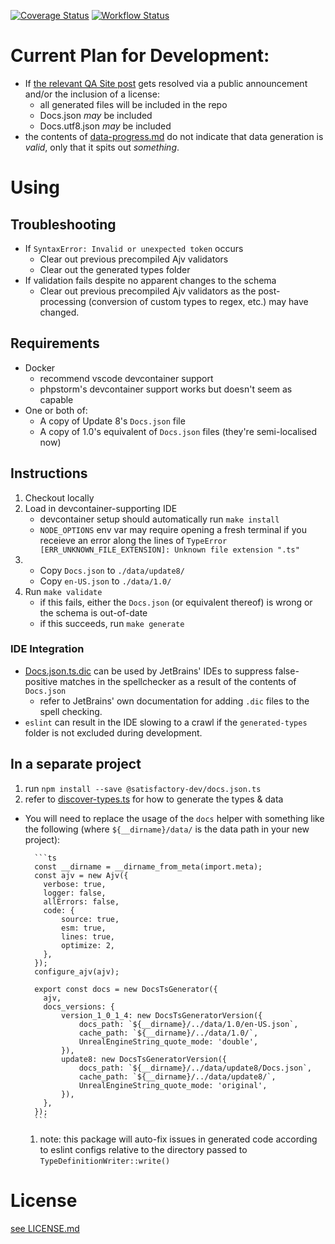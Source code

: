 [![Coverage Status](https://coveralls.io/repos/github/satisfactory-dev/Docs.json.ts/badge.svg?branch=main)](https://coveralls.io/github/satisfactory-dev/Docs.json.ts?branch=main)
[![Workflow Status](https://github.com/satisfactory-dev/Docs.json.ts/actions/workflows/node.js.yml/badge.svg?branch=main)](https://github.com/satisfactory-dev/Docs.json.ts/actions/workflows/node.js.yml?query=branch%3Amain)

# Current Plan for Development:

-   If [the relevant QA Site post](https://questions.satisfactorygame.com/post/65e5367dcd33105bd53f931f) gets resolved via a public announcement and/or the inclusion of a license:
    -   all generated files will be included in the repo
    -   Docs.json _may_ be included
    -   Docs.utf8.json _may_ be included
-   the contents of [data-progress.md](data-progress.md) do not indicate that data generation is _valid_, only that it spits out _something_.

# Using

## Troubleshooting

-   If `SyntaxError: Invalid or unexpected token` occurs
    -   Clear out previous precompiled Ajv validators
    -   Clear out the generated types folder
-   If validation fails despite no apparent changes to the schema
    -   Clear out previous precompiled Ajv validators as the post-processing
        (conversion of custom types to regex, etc.) may have changed.

## Requirements

-   Docker
    -   recommend vscode devcontainer support
    -   phpstorm's devcontainer support works but doesn't seem as capable
-   One or both of:
    -   A copy of Update 8's `Docs.json` file
    -   A copy of 1.0's equivalent of `Docs.json` files (they're semi-localised now)

## Instructions

1. Checkout locally
1. Load in devcontainer-supporting IDE
    - devcontainer setup should automatically run `make install`
    - `NODE_OPTIONS` env var may require opening a fresh terminal if you
      receieve an error along the lines of
      `TypeError [ERR_UNKNOWN_FILE_EXTENSION]: Unknown file extension ".ts"`
1.  - Copy `Docs.json` to `./data/update8/`
    - Copy `en-US.json` to `./data/1.0/`
1. Run `make validate`
    - if this fails, either the `Docs.json` (or equivalent thereof) is wrong or the schema is out-of-date
    - if this succeeds, run `make generate`

### IDE Integration

-   [Docs.json.ts.dic](Docs.json.ts.dic) can be used by JetBrains' IDEs to suppress false-positive matches in the spellchecker as a result of the contents of `Docs.json`
    -   refer to JetBrains' own documentation for adding `.dic` files to the spell checking.
-   `eslint` can result in the IDE slowing to a crawl if the `generated-types` folder is not excluded during development.

## In a separate project

1. run `npm install --save @satisfactory-dev/docs.json.ts`
1. refer to [discover-types.ts](discover-types.ts) for how to generate the
   types & data

-   You will need to replace the usage of the `docs` helper with
    something like the following (where `${__dirname}/data/` is the data
    path in your new project):

          ```ts
          const __dirname = __dirname_from_meta(import.meta);
          const ajv = new Ajv({
          	verbose: true,
          	logger: false,
          	allErrors: false,
          	code: {
          		source: true,
          		esm: true,
          		lines: true,
          		optimize: 2,
          	},
          });
          configure_ajv(ajv);

          export const docs = new DocsTsGenerator({
          	ajv,
          	docs_versions: {
          		version_1_0_1_4: new DocsTsGeneratorVersion({
          			docs_path: `${__dirname}/../data/1.0/en-US.json`,
          			cache_path: `${__dirname}/../data/1.0/`,
          			UnrealEngineString_quote_mode: 'double',
          		}),
          		update8: new DocsTsGeneratorVersion({
          			docs_path: `${__dirname}/../data/update8/Docs.json`,
          			cache_path: `${__dirname}/../data/update8/`,
          			UnrealEngineString_quote_mode: 'original',
          		}),
          	},
          });
          ```

    1. note: this package will auto-fix issues in generated code according to eslint configs relative to the directory passed to `TypeDefinitionWriter::write()`

# License

[see LICENSE.md](LICENSE.md)
